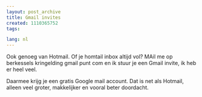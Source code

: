 ```yaml
---
layout: post_archive
title: Gmail invites
created: 1110365752
tags:

lang: nl
---
```

Ook genoeg van Hotmail. Of je homtail inbox altijd vol? MAil me op berkessels kringelding gmail punt com en ik stuur je een Gmail invite, ik heb er heel veel.

Daarmee krijg je een gratis Google mail account. Dat is net als Hotmail, alleen veel groter, makkelijker en vooral beter doordacht. 
